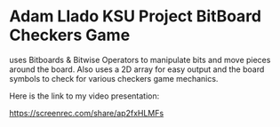 # Adam Llado KSU Project BitBoard Checkers Game
 uses Bitboards & Bitwise Operators to manipulate bits and move pieces around the board. Also uses a 2D array for easy output and the board symbols to check for various checkers game mechanics.

Here is the link to my video presentation:

https://screenrec.com/share/ap2fxHLMFs
